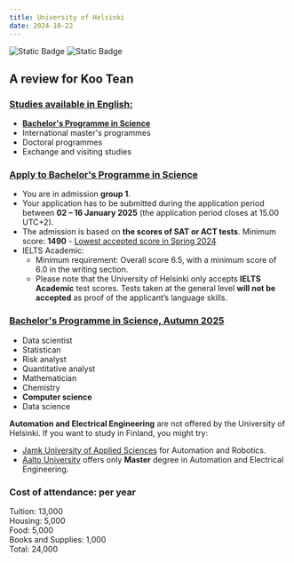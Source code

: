 ```yaml
---
title: University of Helsinki
date: 2024-10-22
---
```

![Static Badge](https://img.shields.io/badge/0ld-Camel-blue?link=https%3A%2F%2F0ldcamel.github.io%2Fblog) ![Static Badge](https://img.shields.io/badge/Camel-brightgreen?style=flat&logo=ocaml&logoColor=black&logoSize=auto&label=0ld&labelColor=abcdef&color=fedcba&cacheSeconds=3600&link=https%3A%2F%2F0ldcamel.github.io)  

## A review for Koo Tean  

### [Studies available in English:](https://www.helsinki.fi/en/admissions-and-education/international-students/studies-available-english)  
- [**Bachelor's Programme in Science**](https://www.helsinki.fi/en/admissions-and-education/apply-bachelors-and-masters-programmes/apply-bachelors-programme-science)
- International master's programmes
- Doctoral programmes
- Exchange and visiting studies

### [Apply to Bachelor's Programme in Science](https://www.helsinki.fi/en/admissions-and-education/apply-bachelors-and-masters-programmes/apply-bachelors-programme-science)  

- You are in admission **group 1**.
- Your application has to be submitted during the application period between **02 – 16 January 2025** (the application period closes at 15.00 UTC+2). 
- The admission is based on **the scores of SAT or ACT tests**. Minimum score: **1490** - [Lowest accepted score in Spring 2024](https://tinyurl.com/4ey9rbpk)
- IELTS Academic:
  - Minimum requirement: Overall score 6.5, with a minimum score of 6.0 in the writing section.
  - Please note that the University of Helsinki only accepts **IELTS Academic** test scores. Tests taken at the general level **will not be accepted** as proof of the applicant’s language skills.

### [Bachelor's Programme in Science, Autumn 2025](https://opintopolku.fi/konfo/en/toteutus/1.2.246.562.17.00000000000000024122)  
- Data scientist
- Statistican
- Risk analyst
- Quantitative analyst
- Mathematician
- Chemistry
- **Computer science**
- Data science

**Automation and Electrical Engineering** are not offered by the University of Helsinki. If you want to study in Finland, you might try:
- [Jamk University of Applied Sciences](https://www.jamk.fi/en) for Automation and Robotics.
- [Aalto University](https://www.aalto.fi/en/study-options/automation-and-electrical-engineering-master-of-science-technology) offers only **Master** degree in Automation and Electrical Engineering.

### Cost of attendance: per year  

Tuition:  13,000  
Housing: 5,000  
Food: 5,000  
Books and Supplies: 1,000  
Total: 24,000
